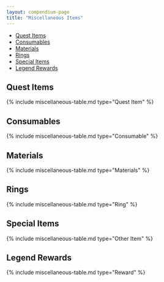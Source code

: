 ```yaml
---
layout: compendium-page
title: "Miscellaneous Items"
---
```


- [Quest Items](#quest-items)
- [Consumables](#consumables)
- [Materials](#materials)
- [Rings](#rings)
- [Special Items](#special-items)
- [Legend Rewards](#legend-rewards)

## Quest Items

{% include miscellaneous-table.md type="Quest Item" %}

## Consumables

{% include miscellaneous-table.md type="Consumable" %}

## Materials

{% include miscellaneous-table.md type="Materials" %}

## Rings

{% include miscellaneous-table.md type="Ring" %}

## Special Items

{% include miscellaneous-table.md type="Other Item" %}

## Legend Rewards

{% include miscellaneous-table.md type="Reward" %}
